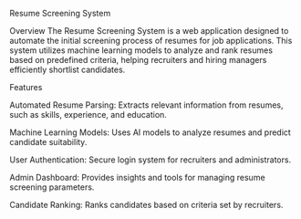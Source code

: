 Resume Screening System

Overview
The Resume Screening System is a web application designed to automate the initial screening process of resumes for job applications. This system utilizes machine learning models to analyze and rank resumes based on predefined criteria, helping recruiters and hiring managers efficiently shortlist candidates.

Features

Automated Resume Parsing: Extracts relevant information from resumes, such as skills, experience, and education.

Machine Learning Models: Uses AI models to analyze resumes and predict candidate suitability.

User Authentication: Secure login system for recruiters and administrators.

Admin Dashboard: Provides insights and tools for managing resume screening parameters.

Candidate Ranking: Ranks candidates based on criteria set by recruiters.
